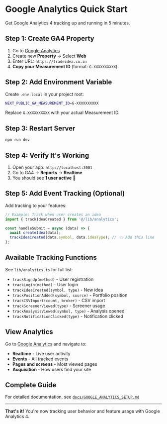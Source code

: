 # Google Analytics Quick Start

Get Google Analytics 4 tracking up and running in 5 minutes.

## Step 1: Create GA4 Property

1. Go to [Google Analytics](https://analytics.google.com/)
2. Create new **Property** → Select **Web**
3. Enter URL: `https://tradeidea.co.in`
4. **Copy your Measurement ID** (format: `G-XXXXXXXXXX`)

## Step 2: Add Environment Variable

Create `.env.local` in your project root:

```bash
NEXT_PUBLIC_GA_MEASUREMENT_ID=G-XXXXXXXXXX
```

Replace `G-XXXXXXXXXX` with your actual Measurement ID.

## Step 3: Restart Server

```bash
npm run dev
```

## Step 4: Verify It's Working

1. Open your app: `http://localhost:3001`
2. Go to GA4 → **Reports** → **Realtime**
3. You should see **1 user active** 🎉

## Step 5: Add Event Tracking (Optional)

Add tracking to your features:

```typescript
// Example: Track when user creates an idea
import { trackIdeaCreated } from '@/lib/analytics';

const handleSubmit = async (data) => {
  await createIdea(data);
  trackIdeaCreated(data.symbol, data.ideaType); // 👈 Add this line
};
```

## Available Tracking Functions

See `lib/analytics.ts` for full list:

- `trackSignUp(method)` - User registration
- `trackLogin(method)` - User login
- `trackIdeaCreated(symbol, type)` - New idea
- `trackPositionAdded(symbol, source)` - Portfolio position
- `trackCSVImport(count, broker)` - CSV import
- `trackScreenerViewed(type)` - Screener usage
- `trackAnalysisViewed(symbol, type)` - Analysis opened
- `trackNotificationClicked(type)` - Notification clicked

## View Analytics

Go to [Google Analytics](https://analytics.google.com/) and navigate to:

- **Realtime** - Live user activity
- **Events** - All tracked events
- **Pages and screens** - Most viewed pages
- **Acquisition** - How users find your site

## Complete Guide

For detailed documentation, see [`docs/GOOGLE_ANALYTICS_SETUP.md`](./GOOGLE_ANALYTICS_SETUP.md)

---

**That's it!** You're now tracking user behavior and feature usage with Google Analytics 4.
